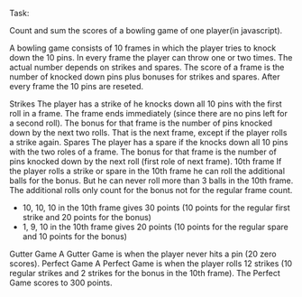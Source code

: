 
Task: 


Count and sum the scores of a bowling game of one player(in javascript).


A bowling game consists of 10 frames in which the player tries to knock down the 10 pins. In every frame the player can throw one or two times. The actual number depends on strikes and spares. The score of a frame is the number of knocked down pins plus bonuses for strikes and spares. After every frame the 10 pins are reseted.



Strikes
The player has a strike of he knocks down all 10 pins with the first roll in a frame. The frame ends immediately (since there are no pins left for a second roll). The bonus for that frame is the number of pins knocked down by the next two rolls. That is the next frame, except if the player rolls a strike again.
Spares
The player has a spare if the knocks down all 10 pins with the two roles of a frame. The bonus for that frame is the number of pins knocked down by the next roll (first role of next frame).
10th frame
If the player rolls a strike or spare in the 10th frame he can roll the additional balls for the bonus. But he can never roll more than 3 balls in the 10th frame. The additional rolls only count for the bonus not for the regular frame count.

   * 10, 10, 10 in the 10th frame gives 30 points (10 points for the regular first strike and 20 points for the bonus)
   * 1, 9, 10 in the 10th frame gives 20 points (10 points for the regular spare and 10 points for the bonus)

Gutter Game
A Gutter Game is when the player never hits a pin (20 zero scores).
Perfect Game
A Perfect Game is when the player rolls 12 strikes (10 regular strikes and 2 strikes for the bonus in the 10th frame). The Perfect Game scores to 300 points. 